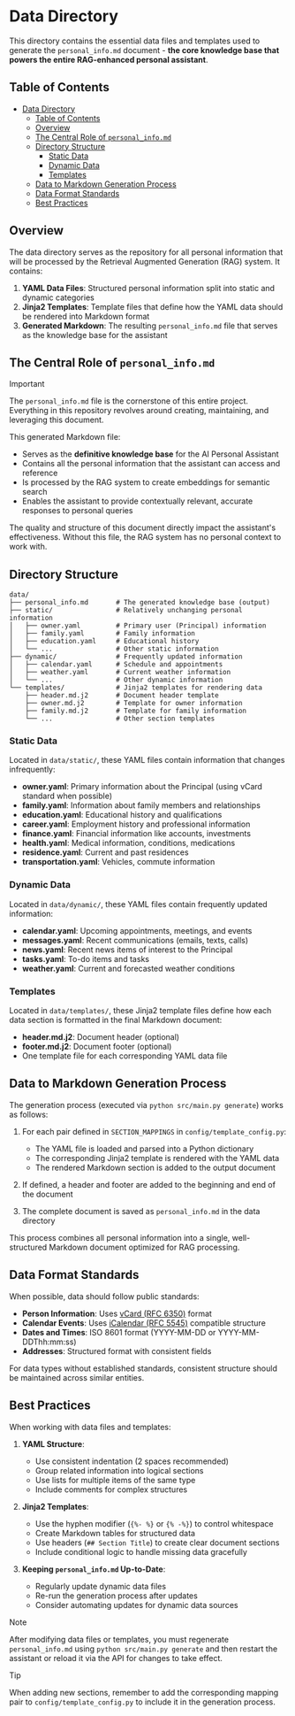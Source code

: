 # Data Directory

This directory contains the essential data files and templates used to generate the `personal_info.md` document - **the core knowledge base that powers the entire RAG-enhanced personal assistant**.

## Table of Contents

- [Data Directory](#data-directory)
  - [Table of Contents](#table-of-contents)
  - [Overview](#overview)
  - [The Central Role of `personal_info.md`](#the-central-role-of-personal_infomd)
  - [Directory Structure](#directory-structure)
    - [Static Data](#static-data)
    - [Dynamic Data](#dynamic-data)
    - [Templates](#templates)
  - [Data to Markdown Generation Process](#data-to-markdown-generation-process)
  - [Data Format Standards](#data-format-standards)
  - [Best Practices](#best-practices)

## Overview

The data directory serves as the repository for all personal information that will be processed by the Retrieval Augmented Generation (RAG) system. It contains:

1. **YAML Data Files**: Structured personal information split into static and dynamic categories
2. **Jinja2 Templates**: Template files that define how the YAML data should be rendered into Markdown format
3. **Generated Markdown**: The resulting `personal_info.md` file that serves as the knowledge base for the assistant

## The Central Role of `personal_info.md`

> [!IMPORTANT]
> The `personal_info.md` file is the cornerstone of this entire project. Everything in this repository revolves around creating, maintaining, and leveraging this document.

This generated Markdown file:

- Serves as the **definitive knowledge base** for the AI Personal Assistant
- Contains all the personal information that the assistant can access and reference
- Is processed by the RAG system to create embeddings for semantic search
- Enables the assistant to provide contextually relevant, accurate responses to personal queries

The quality and structure of this document directly impact the assistant's effectiveness. Without this file, the RAG system has no personal context to work with.

## Directory Structure

```
data/
├── personal_info.md       # The generated knowledge base (output)
├── static/                # Relatively unchanging personal information
│   ├── owner.yaml         # Primary user (Principal) information
│   ├── family.yaml        # Family information
│   ├── education.yaml     # Educational history
│   └── ...                # Other static information
├── dynamic/               # Frequently updated information
│   ├── calendar.yaml      # Schedule and appointments
│   ├── weather.yaml       # Current weather information
│   └── ...                # Other dynamic information
└── templates/             # Jinja2 templates for rendering data
    ├── header.md.j2       # Document header template
    ├── owner.md.j2        # Template for owner information
    ├── family.md.j2       # Template for family information
    └── ...                # Other section templates
```

### Static Data

Located in `data/static/`, these YAML files contain information that changes infrequently:

- **owner.yaml**: Primary information about the Principal (using vCard standard when possible)
- **family.yaml**: Information about family members and relationships
- **education.yaml**: Educational history and qualifications
- **career.yaml**: Employment history and professional information
- **finance.yaml**: Financial information like accounts, investments
- **health.yaml**: Medical information, conditions, medications
- **residence.yaml**: Current and past residences
- **transportation.yaml**: Vehicles, commute information

### Dynamic Data

Located in `data/dynamic/`, these YAML files contain frequently updated information:

- **calendar.yaml**: Upcoming appointments, meetings, and events
- **messages.yaml**: Recent communications (emails, texts, calls)
- **news.yaml**: Recent news items of interest to the Principal
- **tasks.yaml**: To-do items and tasks
- **weather.yaml**: Current and forecasted weather conditions

### Templates

Located in `data/templates/`, these Jinja2 template files define how each data section is formatted in the final Markdown document:

- **header.md.j2**: Document header (optional)
- **footer.md.j2**: Document footer (optional)
- One template file for each corresponding YAML data file

## Data to Markdown Generation Process

The generation process (executed via `python src/main.py generate`) works as follows:

1. For each pair defined in `SECTION_MAPPINGS` in `config/template_config.py`:
   - The YAML file is loaded and parsed into a Python dictionary
   - The corresponding Jinja2 template is rendered with the YAML data
   - The rendered Markdown section is added to the output document

2. If defined, a header and footer are added to the beginning and end of the document

3. The complete document is saved as `personal_info.md` in the data directory

This process combines all personal information into a single, well-structured Markdown document optimized for RAG processing.

## Data Format Standards

When possible, data should follow public standards:

- **Person Information**: Uses [vCard (RFC 6350)](https://datatracker.ietf.org/doc/html/rfc6350) format
- **Calendar Events**: Uses [iCalendar (RFC 5545)](https://datatracker.ietf.org/doc/html/rfc5545) compatible structure
- **Dates and Times**: ISO 8601 format (YYYY-MM-DD or YYYY-MM-DDThh:mm:ss)
- **Addresses**: Structured format with consistent fields

For data types without established standards, consistent structure should be maintained across similar entities.

## Best Practices

When working with data files and templates:

1. **YAML Structure**:
   - Use consistent indentation (2 spaces recommended)
   - Group related information into logical sections
   - Use lists for multiple items of the same type
   - Include comments for complex structures

2. **Jinja2 Templates**:
   - Use the hyphen modifier (`{%- %}` or `{% -%}`) to control whitespace
   - Create Markdown tables for structured data
   - Use headers (`## Section Title`) to create clear document sections
   - Include conditional logic to handle missing data gracefully

3. **Keeping `personal_info.md` Up-to-Date**:
   - Regularly update dynamic data files
   - Re-run the generation process after updates
   - Consider automating updates for dynamic data sources

> [!NOTE]
> After modifying data files or templates, you must regenerate `personal_info.md` using `python src/main.py generate` and then restart the assistant or reload it via the API for changes to take effect.

> [!TIP]
> When adding new sections, remember to add the corresponding mapping pair to `config/template_config.py` to include it in the generation process.